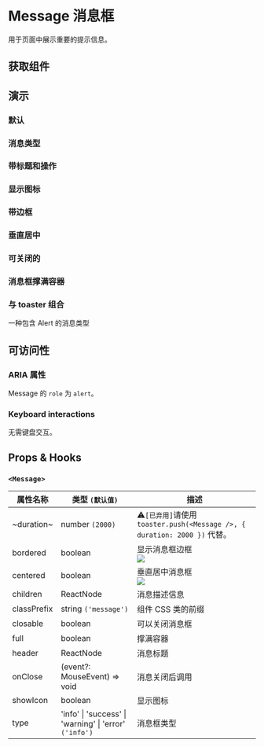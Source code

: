 # Message 消息框

用于页面中展示重要的提示信息。

## 获取组件

<!--{include:<import-guide>}-->

## 演示

### 默认

<!--{include:`basic.md`}-->

### 消息类型

<!--{include:`types.md`}-->

### 带标题和操作

<!--{include:`header.md`}-->

### 显示图标

<!--{include:`icons.md`}-->

### 带边框

<!--{include:`bordered.md`}-->

### 垂直居中

<!--{include:`centered.md`}-->

### 可关闭的

<!--{include:`close.md`}-->

### 消息框撑满容器

<!--{include:`full.md`}-->

### 与 toaster 组合

一种包含 Alert 的消息类型

<!--{include:`with-toaster.md`}-->

## 可访问性

### ARIA 属性

Message 的 `role` 为 `alert`。

### Keyboard interactions

无需键盘交互。

## Props & Hooks

### `<Message>`

<!-- prettier-sort-markdown-table -->

| 属性名称    | 类型 `(默认值)`                                                    | 描述                                                                      |
| ----------- | ------------------------------------------------------------------ | ------------------------------------------------------------------------- |
| ~duration~  | number `(2000)`                                                    | ⚠️`[已弃用]`请使用 `toaster.push(<Message />, { duration: 2000 })` 代替。 |
| bordered    | boolean                                                            | 显示消息框边框 <br/>![](https://img.shields.io/badge/min-v5.53.0-blue)    |
| centered    | boolean                                                            | 垂直居中消息框 <br/>![](https://img.shields.io/badge/min-v5.53.0-blue)    |
| children    | ReactNode                                                          | 消息描述信息                                                              |
| classPrefix | string `('message')`                                               | 组件 CSS 类的前缀                                                         |
| closable    | boolean                                                            | 可以关闭消息框                                                            |
| full        | boolean                                                            | 撑满容器                                                                  |
| header      | ReactNode                                                          | 消息标题                                                                  |
| onClose     | (event?: MouseEvent) => void                                       | 消息关闭后调用                                                            |
| showIcon    | boolean                                                            | 显示图标                                                                  |
| type        | 'info' &#124; 'success' &#124; 'warning' &#124; 'error' `('info')` | 消息框类型                                                                |

<!--{include:(components/notification/zh-CN/toaster.md)}-->
